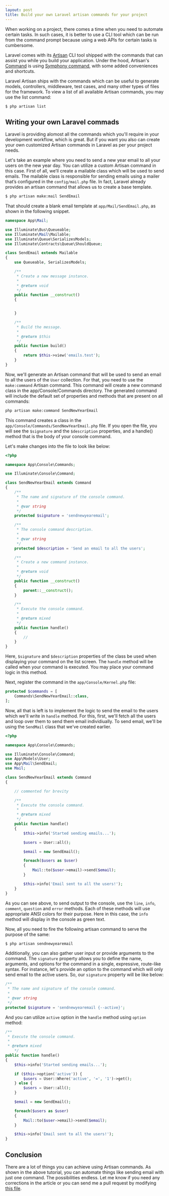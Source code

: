 ```yaml
---
layout: post
title: Build your own Laravel artisan commands for your project
---
```


When working on a project, there comes a time when you need to automate certain tasks. In such cases, it is better to use a CLI tool which can be run from the command prompt because using a web APIs for certain tasks is cumbersome. 

Laravel comes with its [Artisan](https://laravel.com/docs/5.7/artisan) CLI tool shipped with the commands that can assist you while you build your application. Under the hood, Artisan's [Command](https://github.com/laravel/framework/blob/5.4/src/Illuminate/Console/Command.php) is using [Symphony command](https://github.com/symfony/symfony/blob/4.2/src/Symfony/Component/Console/Command/Command.php), with some added conveniences and shortcuts. 

Laravel Artisan ships with the commands which can be useful to generate models, controllers, middleware, test cases, and many other types of files for the framework. To view a list of all available Artisan commands, you may use the list command:

```bash
$ php artisan list
```

## Writing your own Laravel commads

Laravel is providing alomost all the commands which you'll require in your development workflow, which is great. But if you want you also can create your own customized Artisan commands in Laravel as per your project needs. 

Let's take an example where you need to send a new year email to all your users on the new year day. You can utilize a custom Artisan command in this case. First of all, we’ll create a mailable class which will be used to send emails. The mailable class is responsible for sending emails using a mailer that’s configured in the `config/mail.php` file. In fact, Laravel already provides an artisan command that allows us to create a base template.

```bash
$ php artisan make:mail SendEmail
```

That should create a blank email template at `app/Mail/SendEmail.php`, as shown in the following snippet.


```php
namespace App\Mail;

use Illuminate\Bus\Queueable;
use Illuminate\Mail\Mailable;
use Illuminate\Queue\SerializesModels;
use Illuminate\Contracts\Queue\ShouldQueue;

class SendEmail extends Mailable
{
    use Queueable, SerializesModels;

    /**
     * Create a new message instance.
     *
     * @return void
     */
    public function __construct()
    {


    }

    /**
     * Build the message.
     *
     * @return $this
     */
    public function build()
    {
        return $this->view('emails.test');
    }
}
```

Now, we'll generate an Artisan command that will be used to send an email to all the users of the `User` collection. For that, you need to use the `make:command` Artisan command. This command will create a new command class in the app/Console/Commands directory. The generated command will include the default set of properties and methods that are present on all commands:

```bash
php artisan make:command SendNewYearEmail
```

This command creates a class in the `app/Console/Commands/SendNewYearEmail.php` file. If you open the file, you will see the `$signature` and the `$description` properties, and a handle() method that is the body of your console command.

Let's make changes into the file to look like below:

```php
<?php

namespace App\Console\Commands;

use Illuminate\Console\Command;

class SendNewYearEmail extends Command
{
    /**
     * The name and signature of the console command.
     *
     * @var string
     */
    protected $signature = 'sendnewyearemail';

    /**
     * The console command description.
     *
     * @var string
     */
    protected $description = 'Send an email to all the users';

    /**
     * Create a new command instance.
     *
     * @return void
     */
    public function __construct()
    {
        parent::__construct();
    }

    /**
     * Execute the console command.
     *
     * @return mixed
     */
    public function handle()
    {
        //
    }
}
```

Here, `$signature` and `$description` properties of the class be used when displaying your command on the list screen. The `handle` method will be called when your command is executed. You may place your command logic in this method.

Next, register the command in the `app/Console/Kernel.php` file:

```php
protected $commands = [
    Commands\SendNewYearEmail::class,
];
```

Now, all that is left is to implement the logic to send the email to the users which we'll write in `handle` method. For this, first, we'll fetch all the users and loop over them to send them email individiually. To send email, we'll be using the `SendMail` class that we've created earlier. 

```php
<?php

namespace App\Console\Commands;

use Illuminate\Console\Command;
use App\Models\User;
use App\Mail\SendEmail;
use Mail;

class SendNewYearEmail extends Command
{

    // commented for brevity

    /**
     * Execute the console command.
     *
     * @return mixed
     */
    public function handle()
    {
        $this->info('Started sending emails...');

        $users = User::all();

        $email = new SendEmail();

        foreach($users as $user)
        {
            Mail::to($user->email)->send($email);
        }

        $this->info('Email sent to all the users!');
    }
}
```

As you can see above, to send output to the console, use the `line`, `info`, `comment`, `question` and `error` methods. Each of these methods will use appropriate ANSI colors for their purpose. Here in this case, the `info` method will display in the console as green text.

Now, all you need to fire the following artisan command to serve the purpose of the same:

```bash
$ php artisan sendnewyearemail
```

Additionally, you can also gather user input or provide arguments to the command. The `signature` property allows you to define the name, arguments, and options for the command in a single, expressive, route-like syntax. For instance, let's provide an option to the command which will only send email to the active users. So, our `signature` property will be like below:

```php
/**
 * The name and signature of the console command.
 *
 * @var string
 */
protected $signature = 'sendnewyearemail {--active}';
```

And you can utilize `active` option in the `handle` method using `option` method:

```php
/**
 * Execute the console command.
 *
 * @return mixed
    */
public function handle()
{
    $this->info('Started sending emails...');

    if ($this->option('active')) {
        $users = User::Where('active', '=', '1')->get();
    } else {
        $users = User::all();
    }

    $email = new SendEmail();

    foreach($users as $user)
    {
        Mail::to($user->email)->send($email);
    }

    $this->info('Email sent to all the users!');
}
```

## Conclusion

There are a lot of things you can achieve using Artisan commands. As shown in the above tutorial, you can automate things like sending email with just one command. The possibilities endless. Let me know if you need any corrections in the article or you can send me a pull request by modifying [this file](https://github.com/amitmerchant1990/amitmerchant1990.github.io/blob/master/_posts/2019-01-09-build-your-own-laravel-artisan-commands-for-your-project.md).